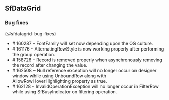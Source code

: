 ## SfDataGrid

### Bug fixes
{:#sfdatagrid-bug-fixes}

* \# 160287 - FontFamily will set now depending upon the OS culture.
* \# 161176 - AlternatingRowStyle is now working properly after performing the group operation.
* \# 158726 - Record is removed properly when asynchronously removing the record after changing the value.
* \# 162508 – Null reference exception will no longer occur on designer window while using UnboundRow along with AllowRowHoverHighlighting property as true.
* \# 162128 - InvalidOperationException will no longer occur in FilterRow while using SfBusyIndicator on filtering operation.

